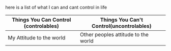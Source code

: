 here is a list of what I can and cant control in life

| Things You Can Control (controlables) | Things You Can't Control(uncontrolables) |
| ------------------------------------- | ---------------------------------------- |
| My Attitude to the world              | Other peoples attitude to the world      |
